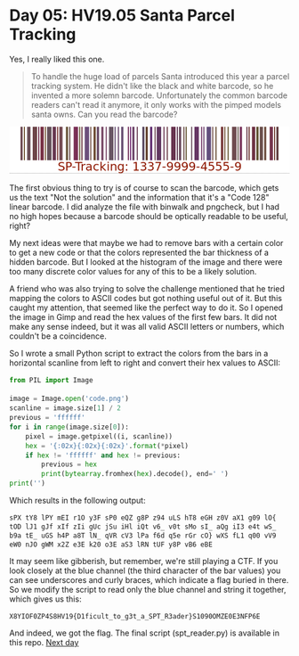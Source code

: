 # Day 05: HV19.05 Santa Parcel Tracking
Yes, I really liked this one.  
>To handle the huge load of parcels Santa introduced this year a parcel tracking system. He didn't like the black and white barcode, so he invented a more solemn barcode. Unfortunately the common barcode readers can't read it anymore, it only works with the pimped models santa owns. Can you read the barcode?  

![](code.png)  

The first obvious thing to try is of course to scan the barcode, which gets us the text "Not the solution" and the information that it's a "Code 128" linear barcode. I did analyze the file with binwalk and pngcheck, but I had no high hopes because a barcode should be optically readable to be useful, right?  

My next ideas were that maybe we had to remove bars with a certain color to get a new code or that the colors represented the bar thickness of a hidden barcode. But I looked at the histogram of the image and there were too many discrete color values for any of this to be a likely solution.  

A friend who was also trying to solve the challenge mentioned that he tried mapping the colors to ASCII codes but got nothing useful out of it. But this caught my attention, that seemed like the perfect way to do it. So I opened the image in Gimp and read the hex values of the first few bars. It did not make any sense indeed, but it was all valid ASCII letters or numbers, which couldn't be a coincidence.  

So I wrote a small Python script to extract the colors from the bars in a horizontal scanline from left to right and convert their hex values to ASCII:  
```python
from PIL import Image

image = Image.open('code.png')
scanline = image.size[1] / 2
previous = 'ffffff'
for i in range(image.size[0]):
    pixel = image.getpixel((i, scanline))
    hex = '{:02x}{:02x}{:02x}'.format(*pixel)
    if hex != 'ffffff' and hex != previous:
        previous = hex
        print(bytearray.fromhex(hex).decode(), end=' ')
print('')
```  
Which results in the following output:  

    sPX tY8 lPY mEI r1O y3F sP0 eQZ g8P z94 uLS hT8 eGH z0V aX1 g09 lO{ tOD lJ1 gJf xIf zIi gUc jSu iHl iQt v6_ v0t sMo sI_ aQg iI3 e4t wS_ b9a tE_ uGS h4P a8T lN_ qVR cV3 lPa f6d q5e rGr cO} wXS fL1 q00 vV9 eW0 nJO gWM x2Z e3E k20 o3E aS3 lRN tUF y8P vB6 eBE

It may seem like gibberish, but remember, we're still playing a CTF. If you look closely at the blue channel (the third character of the bar values) you can see underscores and curly braces, which indicate a flag buried in there. So we modify the script to read only the blue channel and string it together, which gives us this:  

    X8YIOF0ZP4S8HV19{D1ficult_to_g3t_a_SPT_R3ader}S1090OMZE0E3NFP6E

And indeed, we got the flag. The final script (spt_reader.py) is available in this repo.
[Next day](../06)
